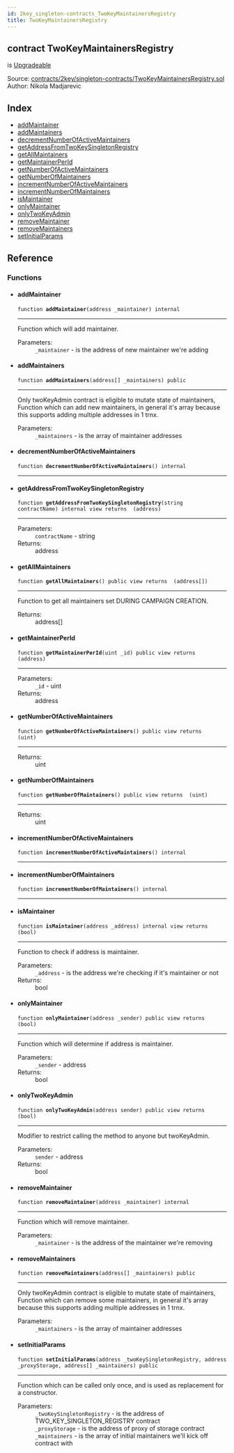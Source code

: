 ```yaml
---
id: 2key_singleton-contracts_TwoKeyMaintainersRegistry
title: TwoKeyMaintainersRegistry
---
```


<div class="contract-doc"><div class="contract"><h2 class="contract-header"><span class="contract-kind">contract</span> TwoKeyMaintainersRegistry</h2><p class="base-contracts"><span>is</span> <a href="2key_upgradability_Upgradeable.html">Upgradeable</a></p><div class="source">Source: <a href="https://github.com/2keynet/web3-alpha/blob/v0.0.3/contracts/2key/singleton-contracts/TwoKeyMaintainersRegistry.sol" target="_blank">contracts/2key/singleton-contracts/TwoKeyMaintainersRegistry.sol</a></div><div class="author">Author: Nikola Madjarevic</div></div><div class="index"><h2>Index</h2><ul><li><a href="2key_singleton-contracts_TwoKeyMaintainersRegistry.html#addMaintainer">addMaintainer</a></li><li><a href="2key_singleton-contracts_TwoKeyMaintainersRegistry.html#addMaintainers">addMaintainers</a></li><li><a href="2key_singleton-contracts_TwoKeyMaintainersRegistry.html#decrementNumberOfActiveMaintainers">decrementNumberOfActiveMaintainers</a></li><li><a href="2key_singleton-contracts_TwoKeyMaintainersRegistry.html#getAddressFromTwoKeySingletonRegistry">getAddressFromTwoKeySingletonRegistry</a></li><li><a href="2key_singleton-contracts_TwoKeyMaintainersRegistry.html#getAllMaintainers">getAllMaintainers</a></li><li><a href="2key_singleton-contracts_TwoKeyMaintainersRegistry.html#getMaintainerPerId">getMaintainerPerId</a></li><li><a href="2key_singleton-contracts_TwoKeyMaintainersRegistry.html#getNumberOfActiveMaintainers">getNumberOfActiveMaintainers</a></li><li><a href="2key_singleton-contracts_TwoKeyMaintainersRegistry.html#getNumberOfMaintainers">getNumberOfMaintainers</a></li><li><a href="2key_singleton-contracts_TwoKeyMaintainersRegistry.html#incrementNumberOfActiveMaintainers">incrementNumberOfActiveMaintainers</a></li><li><a href="2key_singleton-contracts_TwoKeyMaintainersRegistry.html#incrementNumberOfMaintainers">incrementNumberOfMaintainers</a></li><li><a href="2key_singleton-contracts_TwoKeyMaintainersRegistry.html#isMaintainer">isMaintainer</a></li><li><a href="2key_singleton-contracts_TwoKeyMaintainersRegistry.html#onlyMaintainer">onlyMaintainer</a></li><li><a href="2key_singleton-contracts_TwoKeyMaintainersRegistry.html#onlyTwoKeyAdmin">onlyTwoKeyAdmin</a></li><li><a href="2key_singleton-contracts_TwoKeyMaintainersRegistry.html#removeMaintainer">removeMaintainer</a></li><li><a href="2key_singleton-contracts_TwoKeyMaintainersRegistry.html#removeMaintainers">removeMaintainers</a></li><li><a href="2key_singleton-contracts_TwoKeyMaintainersRegistry.html#setInitialParams">setInitialParams</a></li></ul></div><div class="reference"><h2>Reference</h2><div class="functions"><h3>Functions</h3><ul><li><div class="item function"><span id="addMaintainer" class="anchor-marker"></span><h4 class="name">addMaintainer</h4><div class="body"><code class="signature">function <strong>addMaintainer</strong><span>(address _maintainer) </span><span>internal </span></code><hr/><div class="description"><p>Function which will add maintainer.</p></div><dl><dt><span class="label-parameters">Parameters:</span></dt><dd><div><code>_maintainer</code> - is the address of new maintainer we&#x27;re adding</div></dd></dl></div></div></li><li><div class="item function"><span id="addMaintainers" class="anchor-marker"></span><h4 class="name">addMaintainers</h4><div class="body"><code class="signature">function <strong>addMaintainers</strong><span>(address[] _maintainers) </span><span>public </span></code><hr/><div class="description"><p>Only twoKeyAdmin contract is eligible to mutate state of maintainers, Function which can add new maintainers, in general it&#x27;s array because this supports adding multiple addresses in 1 trnx.</p></div><dl><dt><span class="label-parameters">Parameters:</span></dt><dd><div><code>_maintainers</code> - is the array of maintainer addresses</div></dd></dl></div></div></li><li><div class="item function"><span id="decrementNumberOfActiveMaintainers" class="anchor-marker"></span><h4 class="name">decrementNumberOfActiveMaintainers</h4><div class="body"><code class="signature">function <strong>decrementNumberOfActiveMaintainers</strong><span>() </span><span>internal </span></code><hr/></div></div></li><li><div class="item function"><span id="getAddressFromTwoKeySingletonRegistry" class="anchor-marker"></span><h4 class="name">getAddressFromTwoKeySingletonRegistry</h4><div class="body"><code class="signature">function <strong>getAddressFromTwoKeySingletonRegistry</strong><span>(string contractName) </span><span>internal </span><span>view </span><span>returns  (address) </span></code><hr/><dl><dt><span class="label-parameters">Parameters:</span></dt><dd><div><code>contractName</code> - string</div></dd><dt><span class="label-return">Returns:</span></dt><dd>address</dd></dl></div></div></li><li><div class="item function"><span id="getAllMaintainers" class="anchor-marker"></span><h4 class="name">getAllMaintainers</h4><div class="body"><code class="signature">function <strong>getAllMaintainers</strong><span>() </span><span>public </span><span>view </span><span>returns  (address[]) </span></code><hr/><div class="description"><p>Function to get all maintainers set DURING CAMPAIGN CREATION.</p></div><dl><dt><span class="label-return">Returns:</span></dt><dd>address[]</dd></dl></div></div></li><li><div class="item function"><span id="getMaintainerPerId" class="anchor-marker"></span><h4 class="name">getMaintainerPerId</h4><div class="body"><code class="signature">function <strong>getMaintainerPerId</strong><span>(uint _id) </span><span>public </span><span>view </span><span>returns  (address) </span></code><hr/><dl><dt><span class="label-parameters">Parameters:</span></dt><dd><div><code>_id</code> - uint</div></dd><dt><span class="label-return">Returns:</span></dt><dd>address</dd></dl></div></div></li><li><div class="item function"><span id="getNumberOfActiveMaintainers" class="anchor-marker"></span><h4 class="name">getNumberOfActiveMaintainers</h4><div class="body"><code class="signature">function <strong>getNumberOfActiveMaintainers</strong><span>() </span><span>public </span><span>view </span><span>returns  (uint) </span></code><hr/><dl><dt><span class="label-return">Returns:</span></dt><dd>uint</dd></dl></div></div></li><li><div class="item function"><span id="getNumberOfMaintainers" class="anchor-marker"></span><h4 class="name">getNumberOfMaintainers</h4><div class="body"><code class="signature">function <strong>getNumberOfMaintainers</strong><span>() </span><span>public </span><span>view </span><span>returns  (uint) </span></code><hr/><dl><dt><span class="label-return">Returns:</span></dt><dd>uint</dd></dl></div></div></li><li><div class="item function"><span id="incrementNumberOfActiveMaintainers" class="anchor-marker"></span><h4 class="name">incrementNumberOfActiveMaintainers</h4><div class="body"><code class="signature">function <strong>incrementNumberOfActiveMaintainers</strong><span>() </span><span>internal </span></code><hr/></div></div></li><li><div class="item function"><span id="incrementNumberOfMaintainers" class="anchor-marker"></span><h4 class="name">incrementNumberOfMaintainers</h4><div class="body"><code class="signature">function <strong>incrementNumberOfMaintainers</strong><span>() </span><span>internal </span></code><hr/></div></div></li><li><div class="item function"><span id="isMaintainer" class="anchor-marker"></span><h4 class="name">isMaintainer</h4><div class="body"><code class="signature">function <strong>isMaintainer</strong><span>(address _address) </span><span>internal </span><span>view </span><span>returns  (bool) </span></code><hr/><div class="description"><p>Function to check if address is maintainer.</p></div><dl><dt><span class="label-parameters">Parameters:</span></dt><dd><div><code>_address</code> - is the address we&#x27;re checking if it&#x27;s maintainer or not</div></dd><dt><span class="label-return">Returns:</span></dt><dd>bool</dd></dl></div></div></li><li><div class="item function"><span id="onlyMaintainer" class="anchor-marker"></span><h4 class="name">onlyMaintainer</h4><div class="body"><code class="signature">function <strong>onlyMaintainer</strong><span>(address _sender) </span><span>public </span><span>view </span><span>returns  (bool) </span></code><hr/><div class="description"><p>Function which will determine if address is maintainer.</p></div><dl><dt><span class="label-parameters">Parameters:</span></dt><dd><div><code>_sender</code> - address</div></dd><dt><span class="label-return">Returns:</span></dt><dd>bool</dd></dl></div></div></li><li><div class="item function"><span id="onlyTwoKeyAdmin" class="anchor-marker"></span><h4 class="name">onlyTwoKeyAdmin</h4><div class="body"><code class="signature">function <strong>onlyTwoKeyAdmin</strong><span>(address sender) </span><span>public </span><span>view </span><span>returns  (bool) </span></code><hr/><div class="description"><p>Modifier to restrict calling the method to anyone but twoKeyAdmin.</p></div><dl><dt><span class="label-parameters">Parameters:</span></dt><dd><div><code>sender</code> - address</div></dd><dt><span class="label-return">Returns:</span></dt><dd>bool</dd></dl></div></div></li><li><div class="item function"><span id="removeMaintainer" class="anchor-marker"></span><h4 class="name">removeMaintainer</h4><div class="body"><code class="signature">function <strong>removeMaintainer</strong><span>(address _maintainer) </span><span>internal </span></code><hr/><div class="description"><p>Function which will remove maintainer.</p></div><dl><dt><span class="label-parameters">Parameters:</span></dt><dd><div><code>_maintainer</code> - is the address of the maintainer we&#x27;re removing</div></dd></dl></div></div></li><li><div class="item function"><span id="removeMaintainers" class="anchor-marker"></span><h4 class="name">removeMaintainers</h4><div class="body"><code class="signature">function <strong>removeMaintainers</strong><span>(address[] _maintainers) </span><span>public </span></code><hr/><div class="description"><p>Only twoKeyAdmin contract is eligible to mutate state of maintainers, Function which can remove some maintainers, in general it&#x27;s array because this supports adding multiple addresses in 1 trnx.</p></div><dl><dt><span class="label-parameters">Parameters:</span></dt><dd><div><code>_maintainers</code> - is the array of maintainer addresses</div></dd></dl></div></div></li><li><div class="item function"><span id="setInitialParams" class="anchor-marker"></span><h4 class="name">setInitialParams</h4><div class="body"><code class="signature">function <strong>setInitialParams</strong><span>(address _twoKeySingletonRegistry, address _proxyStorage, address[] _maintainers) </span><span>public </span></code><hr/><div class="description"><p>Function which can be called only once, and is used as replacement for a constructor.</p></div><dl><dt><span class="label-parameters">Parameters:</span></dt><dd><div><code>_twoKeySingletonRegistry</code> - is the address of TWO_KEY_SINGLETON_REGISTRY contract</div><div><code>_proxyStorage</code> - is the address of proxy of storage contract</div><div><code>_maintainers</code> - is the array of initial maintainers we&#x27;ll kick off contract with</div></dd></dl></div></div></li></ul></div></div></div>
